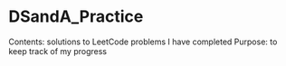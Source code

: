 # DSandA_Practice
Contents: solutions to LeetCode problems I have completed
Purpose: to keep track of my progress
